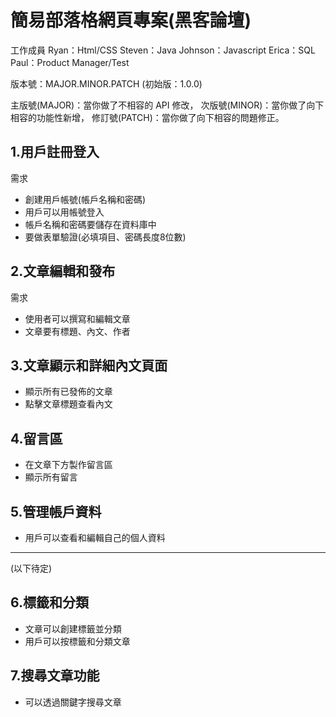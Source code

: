 # 簡易部落格網頁專案(黑客論壇)
工作成員
Ryan：Html/CSS
Steven：Java
Johnson：Javascript
Erica：SQL
Paul：Product Manager/Test

版本號：MAJOR.MINOR.PATCH (初始版：1.0.0)

主版號(MAJOR)：當你做了不相容的 API 修改，
次版號(MINOR)：當你做了向下相容的功能性新增，
修訂號(PATCH)：當你做了向下相容的問題修正。

## 1.用戶註冊登入

需求

- 創建用戶帳號(帳戶名稱和密碼)
- 用戶可以用帳號登入
- 帳戶名稱和密碼要儲存在資料庫中
- 要做表單驗證(必填項目、密碼長度8位數)

## 2.文章編輯和發布

需求

- 使用者可以撰寫和編輯文章
- 文章要有標題、內文、作者

## 3.文章顯示和詳細內文頁面

- 顯示所有已發佈的文章
- 點擊文章標題查看內文

## 4.留言區

- 在文章下方製作留言區
- 顯示所有留言

## 5.管理帳戶資料

- 用戶可以查看和編輯自己的個人資料

------------------------------------------
(以下待定)

## 6.標籤和分類

- 文章可以創建標籤並分類
- 用戶可以按標籤和分類文章

## 7.搜尋文章功能

- 可以透過關鍵字搜尋文章
